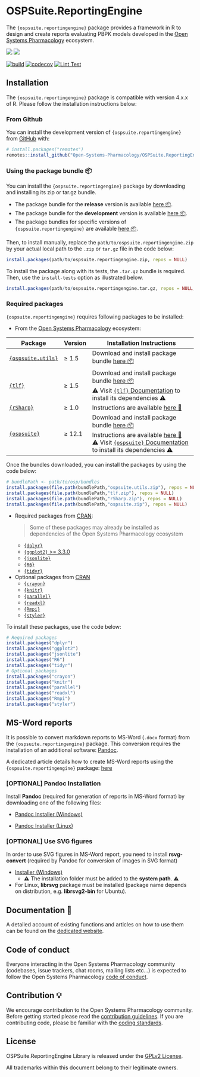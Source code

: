 # OSPSuite.ReportingEngine

The `{ospsuite.reportingengine}` package provides a framework in R to design and create reports evaluating PBPK models developed in the [Open Systems Pharmacology](https://github.com/Open-Systems-Pharmacology) ecosystem.


<!-- badges: start -->

  [![](https://img.shields.io/github/downloads/Open-Systems-Pharmacology/OSPSuite.ReportingEngine/latest/total?label=%E2%AD%B3%20Downloads%20latest%20release)](https://github.com/Open-Systems-Pharmacology/OSPSuite.ReportingEngine/releases/latest)
  [![](https://img.shields.io/github/downloads/Open-Systems-Pharmacology/OSPSuite.ReportingEngine/total?label=%E2%AD%B3%20Downloads%20total)](https://github.com/Open-Systems-Pharmacology/OSPSuite.ReportingEngine/releases)

  [![build](https://img.shields.io/github/actions/workflow/status/Open-Systems-Pharmacology/OSPSuite.ReportingEngine/main-workflow.yaml?logo=github&logoColor=white&label=Build)](https://github.com/Open-Systems-Pharmacology/OSPSuite.ReportingEngine/actions/workflows/main-workflow.yaml)
  [![codecov](https://codecov.io/gh/Open-Systems-Pharmacology/OSPSuite.ReportingEngine/branch/develop/graph/badge.svg)](https://codecov.io/gh/Open-Systems-Pharmacology/OSPSuite.ReportingEngine)
  [![Lint Test](https://img.shields.io/github/actions/workflow/status/Open-Systems-Pharmacology/OSPSuite.ReportingEngine/lint.yaml?logo=githubactions&logoColor=white&label=lint)](https://github.com/Open-Systems-Pharmacology/OSPSuite.ReportingEngine/actions/workflows/lint.yaml)

<!-- badges: end -->

## Installation

The `{ospsuite.reportingengine}` package is compatible with version 4.x.x of R. Please follow the installation instructions below:

### From Github <img src=https://avatars.githubusercontent.com/github width=15px></img>

You can install the development version of `{ospsuite.reportingengine}` from [GitHub](https://github.com/) with:

```r
# install.packages("remotes")
remotes::install_github("Open-Systems-Pharmacology/OSPSuite.ReportingEngine")
```
### Using the package bundle &#128230;

You can install the `{ospsuite.reportingengine}` package by downloading and installing its zip or tar.gz bundle.

- The package bundle for the __release__ version is available [here &#128230;](https://ci.appveyor.com/project/open-systems-pharmacology-ci/OSPSuite-ReportingEngine/branch/master/artifacts).
- The package bundle for the __development__ version is available [here &#128230;](https://ci.appveyor.com/project/open-systems-pharmacology-ci/OSPSuite-ReportingEngine/branch/develop/artifacts).
- The package bundles for specific versions of `{ospsuite.reportingengine}` are available [here &#128230;](https://ci.appveyor.com/project/open-systems-pharmacology-ci/OSPSuite-ReportingEngine/history).

Then, to install manually, replace the `path/to/ospsuite.reportingengine.zip` by your actual local path to the `.zip` or `tar.gz` file in the code below:

```r
install.packages(path/to/ospsuite.reportingengine.zip, repos = NULL)
```

To install the package along with its tests, the `.tar.gz` bundle is required. Then, use the `install-tests` option as illustrated below.

```r
install.packages(path/to/ospsuite.reportingengine.tar.gz, repos = NULL, INSTALL_opts = "--install-tests")
```

### Required packages

`{ospsuite.reportingengine}` requires following packages to be installed:

- From the [Open Systems Pharmacology](https://github.com/Open-Systems-Pharmacology) ecosystem:

|Package|Version|Installation Instructions|
|-------|-------|------------|
|[`{ospsuite.utils}`](https://github.com/Open-Systems-Pharmacology/OSPSuite.RUtils)|$\geq$ 1.5|Download and install package bundle [here &#128230;](https://github.com/Open-Systems-Pharmacology/OSPSuite.RUtils/releases)|
|[`{tlf}`](https://github.com/Open-Systems-Pharmacology/TLF-Library)|$\geq$ 1.5|Download and install package bundle [here &#128230;](https://github.com/Open-Systems-Pharmacology/TLF-Library/releases)<br>&#9888; Visit [`{tlf}` Documentation](https://github.com/Open-Systems-Pharmacology/TLF-Library) to install its dependencies &#9888;|
|[`{rSharp}`](https://github.com/Open-Systems-Pharmacology/rSharp)|$\geq$ 1.0|Instructions are available [here &#128214;](https://github.com/Open-Systems-Pharmacology/rSharp#installation)|
|[`{ospsuite}`](https://github.com/Open-Systems-Pharmacology/OSPSuite-R)|$\geq$ 12.1|Download and install package bundle [here &#128230;](https://github.com/Open-Systems-Pharmacology/OSPSuite-R/releases)<br>Instructions are available [here &#128214;](https://github.com/Open-Systems-Pharmacology/OSPSuite-R#installation)<br>&#9888; Visit [`{ospsuite}` Documentation](https://github.com/Open-Systems-Pharmacology/OSPSuite-R) to install its dependencies &#9888;|

Once the bundles downloaded, you can install the packages by using the code below:

```r
# bundlePath <- path/to/osp/bundles
install.packages(file.path(bundlePath,"ospsuite.utils.zip"), repos = NULL)
install.packages(file.path(bundlePath,"tlf.zip"), repos = NULL)
install.packages(file.path(bundlePath,"rSharp.zip"), repos = NULL)
install.packages(file.path(bundlePath,"ospsuite.zip"), repos = NULL)
```

- Required packages from [CRAN](https://cran.r-project.org/):
  > Some of these packages may already be installed as dependencies of the Open Systems Pharmacology ecosystem
  - [`{dplyr}`](https://cran.r-project.org/web/packages/dplyr)
  - [`{ggplot2}` >= 3.3.0](https://cran.r-project.org/web/packages/ggplot2) 
  - [`{jsonlite}`](https://cran.r-project.org/web/packages/jsonlite)
  - [`{R6}`](https://cran.r-project.org/web/packages/R6)
  - [`{tidyr}`](https://cran.r-project.org/web/packages/tidyr)
- Optional packages from [CRAN](https://cran.r-project.org/)
  - [`{crayon}`](https://cran.r-project.org/web/packages/crayon)
  - [`{knitr}`](https://cran.r-project.org/web/packages/knitr)
  - [`{parallel}`](https://cran.r-project.org/web/packages/parallel)
  - [`{readxl}`](https://cran.r-project.org/web/packages/readxl)
  - [`{Rmpi}`](https://cran.r-project.org/web/packages/Rmpi)
  - [`{styler}`](https://cran.r-project.org/web/packages/styler)
  
To install these packages, use the code below:

```r
# Required packages
install.packages("dplyr")
install.packages("ggplot2")
install.packages("jsonlite")
install.packages("R6")
install.packages("tidyr")
# Optional packages
install.packages("crayon")
install.packages("knitr")
install.packages("parallel")
install.packages("readxl")
install.packages("Rmpi")
install.packages("styler")
```

## MS-Word reports

It is possible to convert markdown reports to MS-Word (`.docx` format) from the `{ospsuite.reportingengine}` package.
This conversion requires the installation of an additional software: [Pandoc](https://pandoc.org/).

A dedicated article details how to create MS-Word reports using the `{ospsuite.reportingengine}` package: [here](https://www.open-systems-pharmacology.org/OSPSuite.ReportingEngine/dev/articles/word-report.html)

### [OPTIONAL] Pandoc Installation

Install **Pandoc** (required for generation of reports in MS-Word format) by downloading one of the following files:

- [Pandoc Installer (Windows)](https://github.com/jgm/pandoc/releases/download/3.1.2/pandoc-3.1.2-windows-x86_64.msi)

- [Pandoc Installer (Linux)](https://github.com/jgm/pandoc/releases/download/3.1.2/pandoc-3.1.2-linux-amd64.tar.gz)

### [OPTIONAL] Use SVG figures

In order to use SVG figures in MS-Word report, you need to install **rsvg-convert** (required by Pandoc for conversion of images in SVG format)

- [Installer (Windows)](https://github.com/miyako/console-rsvg-convert/releases)
  - &#9888; The installation folder must be added to the **system path**. &#9888;
- For Linux, **librsvg** package must be installed (package name depends on distribution, e.g. **librsvg2-bin** for Ubuntu).

## Documentation &#128214;

A detailed account of existing functions and articles on how to use them can be found on the [dedicated website](https://www.open-systems-pharmacology.org/OSPSuite.ReportingEngine/).

## Code of conduct

Everyone interacting in the Open Systems Pharmacology community (codebases, issue trackers, chat rooms, mailing lists etc...) is expected to follow the Open Systems Pharmacology [code of conduct](https://github.com/Open-Systems-Pharmacology/Suite/blob/master/CODE_OF_CONDUCT.md).

## Contribution &#128161;

We encourage contribution to the Open Systems Pharmacology community. Before getting started please read the [contribution guidelines](https://github.com/Open-Systems-Pharmacology/Suite/blob/master/CONTRIBUTING.md). If you are contributing code, please be familiar with the [coding standards](https://github.com/Open-Systems-Pharmacology/Suite/blob/master/CODING_STANDARDS_R.md).

## License

OSPSuite.ReportingEngine Library is released under the [GPLv2 License](LICENSE).

All trademarks within this document belong to their legitimate owners.
